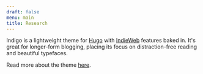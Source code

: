 ```yaml
---
draft: false
menu: main
title: Research
---
```


Indigo is a lightweight theme for [Hugo][hugo] with [IndieWeb][indieweb] features baked in. It's great for longer-form blogging, placing its focus on distraction-free reading and beautiful typefaces.

Read more about the theme [here][intro].

[hugo]: https://gohugo.io
[indieweb]: https://indieweb.org/
[intro]: /post/introducing-indigo